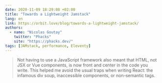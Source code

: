 ```yaml
---
date: 2020-11-09 18:29:08 +02:00
title: "Towards a Lightweight Jamstack"
lang: en
link: https://orbit.love/blog/towards-a-lightweight-jamstack/
authors:
  - name: "Nicolas Goutay"
    twitter: "Phacks"
    site: "https://phacks.dev/"
tags: [JAMstack, performance, Eleventy]
---
```


> Not having to use a JavaScript framework also meant that HTML, not JSX or Vue components, is now front and center in the code you write. This helped me avoid the usual traps when writing React: the infamous div soup, inaccessible components, or non-semantic tags.
